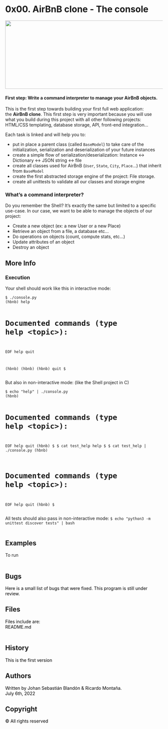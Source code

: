 <h1 class="gap">0x00. AirBnB clone - The console</h1>
<p><img src="https://bn1305files.storage.live.com/y4mBZR2qGhr3lq4SPgnxJopyyHtZzlMvrbMZ5dilioNByiUNFB7nnxvWGDBpKTFGexwr5bv-frUJk5BVifP0imGy_YT6h-hiORX5Le75x5-AE5iAO_N558BjQhWICc9RrAuDVFjfR9C8dxTpWjOTkHMSj6ZpRO3kgka67OFsXaYLNkTbuO4jqAA1isrlsJkOuQ4_BGCv10UBCtjyGAgPc85SOOdwP2yUERQ7JE9Ha2IoHc?encodeFailures=1&width=1920&height=810" width="517" height="218" /></p>
<h4>First step: Write a command interpreter to manage your AirBnB objects.</h4>
<p>This is the first step towards building your first full web application: the&nbsp;<strong>AirBnB clone</strong>. This first step is very important because you will use what you build during this project with all other following projects: HTML/CSS templating, database storage, API, front-end integration&hellip;</p>
<p>Each task is linked and will help you to:</p>
<ul>
<li>put in place a parent class (called&nbsp;<code>BaseModel</code>) to take care of the initialization, serialization and deserialization of your future instances</li>
<li>create a simple flow of serialization/deserialization: Instance &lt;-&gt; Dictionary &lt;-&gt; JSON string &lt;-&gt; file</li>
<li>create all classes used for AirBnB (<code>User</code>,&nbsp;<code>State</code>,&nbsp;<code>City</code>,&nbsp;<code>Place</code>&hellip;) that inherit from&nbsp;<code>BaseModel</code></li>
<li>create the first abstracted storage engine of the project: File storage.</li>
<li>create all unittests to validate all our classes and storage engine</li>
</ul>
<h3>What&rsquo;s a command interpreter?</h3>
<p>Do you remember the Shell? It&rsquo;s exactly the same but limited to a specific use-case. In our case, we want to be able to manage the objects of our project:</p>
<ul>
<li>Create a new object (ex: a new User or a new Place)</li>
<li>Retrieve an object from a file, a database etc&hellip;</li>
<li>Do operations on objects (count, compute stats, etc&hellip;)</li>
<li>Update attributes of an object</li>
<li>Destroy an object</li>
</ul>
<h2>More Info</h2>
<h3>Execution</h3>
<p>Your shell should work like this in interactive mode:</p>
<pre><code>$ ./console.py
(hbnb) help

Documented commands (type help &lt;topic&gt;):
========================================
EOF  help  quit

(hbnb) 
(hbnb) 
(hbnb) quit
$
</code></pre>
<p>But also in non-interactive mode: (like the Shell project in C)</p>
<pre><code>$ echo "help" | ./console.py
(hbnb)

Documented commands (type help &lt;topic&gt;):
========================================
EOF  help  quit
(hbnb) 
$
$ cat test_help
help
$
$ cat test_help | ./console.py
(hbnb)

Documented commands (type help &lt;topic&gt;):
========================================
EOF  help  quit
(hbnb) 
$
</code></pre>
<p>All tests should also pass in non-interactive mode:&nbsp;<code>$ echo "python3 -m unittest discover tests" | bash</code></p>
<p><img src="https://bn1305files.storage.live.com/y4mN6nr7GPEaSdKtLb2zk_Rmx3KzgggzaO_o8gCxCxuRbZGZ84zHfdsDM47t9-DiJCNWPc-EZl7NDOpbMKlsNitsthxTvTVoFSmp11upbDDWVLYhhhO7y5a9ruCBZhBGUKLXGHYgzE2d1dmiblA6kVPe_nLjUsPtmeBYSIeu0SrO4lXJKYISozaeTA1nk8FLHQ8IVFau8Ymk1w42wi2MUJEQZYA9Ogdrq53asavvExjkGk?encodeFailures=1&width=1257&height=669" alt="" /></p>
<h2 dir="auto">Examples</h2>
<p dir="auto">To run <br /><br /></p>
<h2 dir="auto"><a id="user-content-bugs" class="anchor" href="https://github.com/Robert-octavo/monty#bugs" aria-hidden="true"></a>Bugs</h2>
<p style="color: #5e9ca0;"><span style="color: #000000;">Here is a small list of bugs that were fixed. This program is still under review.</span></p>
<h2 dir="auto"><a id="user-content-files" class="anchor" href="https://github.com/Robert-octavo/monty#files" aria-hidden="true"></a>Files</h2>
<p style="color: #5e9ca0;"><span style="color: #000000;">Files include are:</span><br /><span style="color: #000000;">README.md</span><br /><br /></p>
<h2 dir="auto"><a id="user-content-history" class="anchor" href="https://github.com/Robert-octavo/monty#history" aria-hidden="true"></a>History</h2>
<p style="color: #5e9ca0;"><span style="color: #000000;">This is the first version</span></p>
<h2 dir="auto"><a id="user-content-authors" class="anchor" href="https://github.com/Robert-octavo/monty#authors" aria-hidden="true"></a>Authors</h2>
<p style="color: #5e9ca0;"><span style="color: #000000;">Written by Johan Sebasti&aacute;n Bland&oacute;n &amp; Ricardo Monta&ntilde;a.</span><br /><span style="color: #000000;">July 6th, 2022</span></p>
<h2 dir="auto"><a id="user-content-copyright" class="anchor" href="https://github.com/Robert-octavo/monty#copyright" aria-hidden="true"></a>Copyright</h2>
<p style="color: #5e9ca0;"><span style="color: #000000;">&copy; All rights reserved</span></p>
<p>&nbsp;</p>
